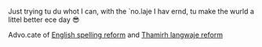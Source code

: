 Just trying tu du whot I can, with the `no.laje I hav ernd, tu make the wurld a littel better ece day 😎

Advo.cate of [English spelling reform](https://github.com/jaigak/Clere-English) and [Thamirh langwaje reform](https://github.com/jaigak/Navi.na-Thamirh)
